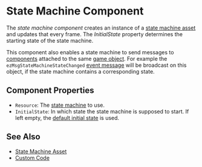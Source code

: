 # State Machine Component

The *state machine component* creates an instance of a [state machine asset](state-machine-asset.md) and updates that every frame. The *InitialState* property determines the starting state of the state machine.

This component also enables a state machine to send messages to [components](../runtime/world/components.md) attached to the same [game object](../runtime/world/game-objects.md). For example the `ezMsgStateMachineStateChanged` [event message](../runtime/world/world-messaging.md#event-messages) will be broadcast on this object, if the state machine contains a corresponding state.

## Component Properties

* `Resource`: The [state machine](state-machine-asset.md) to use.
* `InitialState`: In which state the state machine is supposed to start. If left empty, the [default initial state](state-machine-asset.md#default-initial-state) is used.

## See Also

* [State Machine Asset](state-machine-asset.md)
* [Custom Code](../custom-code/custom-code-overview.md)

